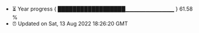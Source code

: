 - ⏳ Year progress { ██████████████████▁▁▁▁▁▁▁▁▁▁▁▁ } 61.58 %
- ⏰ Updated on Sat, 13 Aug 2022 18:26:20 GMT

